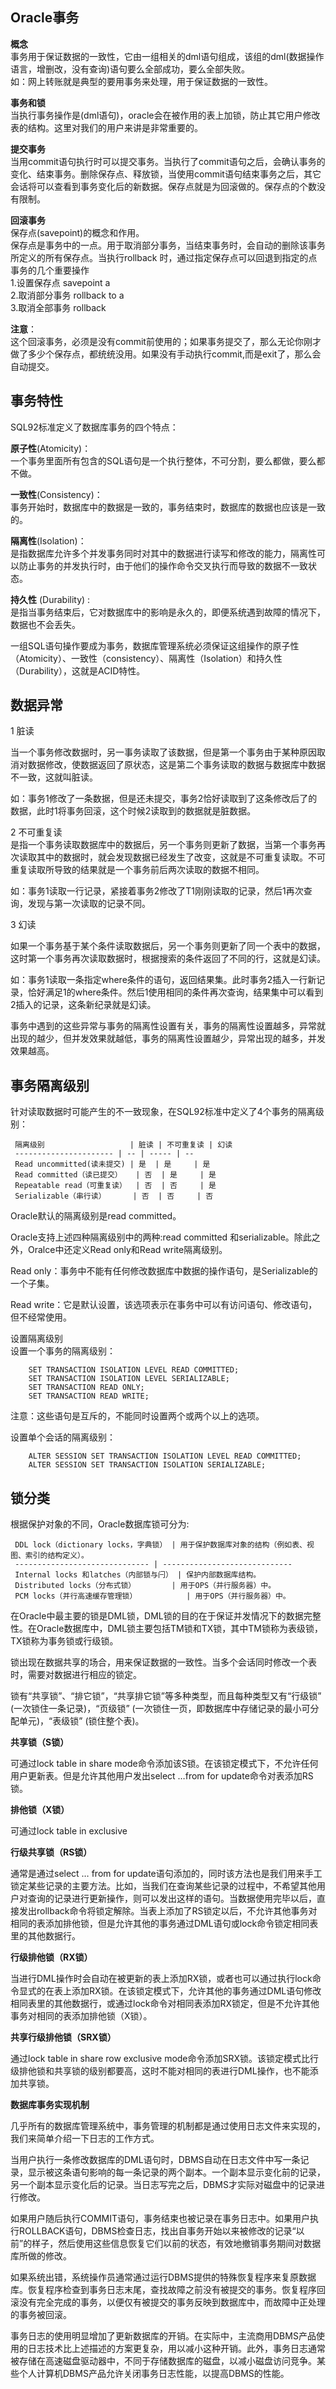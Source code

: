   ## Oracle事务

 **概念**   
 事务用于保证数据的一致性，它由一组相关的dml语句组成，该组的dml(数据操作语言，增删改，没有查询)语句要么全部成功，要么全部失败。   
 如：网上转账就是典型的要用事务来处理，用于保证数据的一致性。

 **事务和锁**   
 当执行事务操作是(dml语句)，oracle会在被作用的表上加锁，防止其它用户修改表的结构。这里对我们的用户来讲是非常重要的。

 **提交事务**   
 当用commit语句执行时可以提交事务。当执行了commit语句之后，会确认事务的变化、结束事务。删除保存点、释放锁，当使用commit语句结束事务之后，其它会话将可以查看到事务变化后的新数据。保存点就是为回滚做的。保存点的个数没有限制。

 **回滚事务**   
 保存点(savepoint)的概念和作用。   
 保存点是事务中的一点。用于取消部分事务，当结束事务时，会自动的删除该事务所定义的所有保存点。当执行rollback 时，通过指定保存点可以回退到指定的点   
 事务的几个重要操作   
 1.设置保存点 savepoint a   
 2.取消部分事务 rollback to a   
 3.取消全部事务 rollback

 **注意**：   
 这个回滚事务，必须是没有commit前使用的；如果事务提交了，那么无论你刚才做了多少个保存点，都统统没用。如果没有手动执行commit,而是exit了，那么会自动提交。

 
## 事务特性

 SQL92标准定义了数据库事务的四个特点：

 **原子性**(Atomicity)：   
 一个事务里面所有包含的SQL语句是一个执行整体，不可分割，要么都做，要么都不做。

 **一致性**(Consistency)：   
 事务开始时，数据库中的数据是一致的，事务结束时，数据库的数据也应该是一致的。

 **隔离性**(Isolation)：   
 是指数据库允许多个并发事务同时对其中的数据进行读写和修改的能力，隔离性可以防止事务的并发执行时，由于他们的操作命令交叉执行而导致的数据不一致状态。

 **持久性** (Durability) :   
 是指当事务结束后，它对数据库中的影响是永久的，即便系统遇到故障的情况下，数据也不会丢失。

 一组SQL语句操作要成为事务，数据库管理系统必须保证这组操作的原子性（Atomicity）、一致性（consistency）、隔离性（Isolation）和持久性（Durability），这就是ACID特性。

 
## 数据异常

 1 脏读

 当一个事务修改数据时，另一事务读取了该数据，但是第一个事务由于某种原因取消对数据修改，使数据返回了原状态，这是第二个事务读取的数据与数据库中数据不一致，这就叫脏读。

 如：事务1修改了一条数据，但是还未提交，事务2恰好读取到了这条修改后了的数据，此时1将事务回滚，这个时候2读取到的数据就是脏数据。

 2 不可重复读   
 是指一个事务读取数据库中的数据后，另一个事务则更新了数据，当第一个事务再次读取其中的数据时，就会发现数据已经发生了改变，这就是不可重复读取。不可重复读取所导致的结果就是一个事务前后两次读取的数据不相同。

 如：事务1读取一行记录，紧接着事务2修改了T1刚刚读取的记录，然后1再次查询，发现与第一次读取的记录不同。

 3 幻读

 如果一个事务基于某个条件读取数据后，另一个事务则更新了同一个表中的数据，这时第一个事务再次读取数据时，根据搜索的条件返回了不同的行，这就是幻读。

 如：事务1读取一条指定where条件的语句，返回结果集。此时事务2插入一行新记录，恰好满足1的where条件。然后1使用相同的条件再次查询，结果集中可以看到2插入的记录，这条新纪录就是幻读。

 事务中遇到的这些异常与事务的隔离性设置有关，事务的隔离性设置越多，异常就出现的越少，但并发效果就越低，事务的隔离性设置越少，异常出现的越多，并发效果越高。

 
## 事务隔离级别

 针对读取数据时可能产生的不一致现象，在SQL92标准中定义了4个事务的隔离级别：

 
     隔离级别                   | 脏读 | 不可重复读 | 幻读
     ---------------------- | -- | ----- | -- 
     Read uncommitted(读未提交) | 是  | 是     | 是 
     Read committed（读已提交）   | 否  | 是     | 是 
     Repeatable read（可重复读）  | 否  | 否     | 是 
     Serializable（串行读）      | 否  | 否     | 否 

 Oracle默认的隔离级别是read committed。

 Oracle支持上述四种隔离级别中的两种:read committed 和serializable。除此之外，Oralce中还定义Read only和Read write隔离级别。

 Read only：事务中不能有任何修改数据库中数据的操作语句，是Serializable的一个子集。

 Read write：它是默认设置，该选项表示在事务中可以有访问语句、修改语句，但不经常使用。

 设置隔离级别   
 设置一个事务的隔离级别：

 
```
    SET TRANSACTION ISOLATION LEVEL READ COMMITTED;
    SET TRANSACTION ISOLATION LEVEL SERIALIZABLE;
    SET TRANSACTION READ ONLY;
    SET TRANSACTION READ WRITE;
```
 注意：这些语句是互斥的，不能同时设置两个或两个以上的选项。

 设置单个会话的隔离级别：

 
```
    ALTER SESSION SET TRANSACTION ISOLATION LEVEL READ COMMITTED;
    ALTER SESSION SET TRANSACTION ISOLATION SERIALIZABLE;
```
 
## 锁分类

 根据保护对象的不同，Oracle数据库锁可分为:

 
     DDL lock（dictionary locks，字典锁） | 用于保护数据库对象的结构（例如表、视图、索引的结构定义）。
     ------------------------------ | ----------------------------- 
     Internal locks 和latches（内部锁与闩） | 保护内部数据库结构。                   
     Distributed locks（分布式锁）        | 用于OPS（并行服务器）中。               
     PCM locks（并行高速缓存管理锁）           | 用于OPS（并行服务器）中。               

 在Oracle中最主要的锁是DML锁，DML锁的目的在于保证并发情况下的数据完整性。在Oracle数据库中，DML锁主要包括TM锁和TX锁，其中TM锁称为表级锁，TX锁称为事务锁或行级锁。

 锁出现在数据共享的场合，用来保证数据的一致性。当多个会话同时修改一个表时，需要对数据进行相应的锁定。

 锁有“共享锁”、“排它锁”，“共享排它锁”等多种类型，而且每种类型又有“行级锁” (一次锁住一条记录)，“页级锁” (一次锁住一页，即数据库中存储记录的最小可分配单元)，“表级锁” (锁住整个表)。

 **共享锁（S锁）**

 可通过lock table in share mode命令添加该S锁。在该锁定模式下，不允许任何用户更新表。但是允许其他用户发出select …from for update命令对表添加RS锁。

 **排他锁（X锁）**

 可通过lock table in exclusive

 **行级共享锁（RS锁）**

 通常是通过select … from for update语句添加的，同时该方法也是我们用来手工锁定某些记录的主要方法。比如，当我们在查询某些记录的过程中，不希望其他用户对查询的记录进行更新操作，则可以发出这样的语句。当数据使用完毕以后，直接发出rollback命令将锁定解除。当表上添加了RS锁定以后，不允许其他事务对相同的表添加排他锁，但是允许其他的事务通过DML语句或lock命令锁定相同表里的其他数据行。

 **行级排他锁（RX锁）**

 当进行DML操作时会自动在被更新的表上添加RX锁，或者也可以通过执行lock命令显式的在表上添加RX锁。在该锁定模式下，允许其他的事务通过DML语句修改相同表里的其他数据行，或通过lock命令对相同表添加RX锁定，但是不允许其他事务对相同的表添加排他锁（X锁）。

 **共享行级排他锁（SRX锁）**

 通过lock table in share row exclusive mode命令添加SRX锁。该锁定模式比行级排他锁和共享锁的级别都要高，这时不能对相同的表进行DML操作，也不能添加共享锁。

 **数据库事务实现机制**

 几乎所有的数据库管理系统中，事务管理的机制都是通过使用日志文件来实现的，我们来简单介绍一下日志的工作方式。

 当用户执行一条修改数据库的DML语句时，DBMS自动在日志文件中写一条记录，显示被这条语句影响的每一条记录的两个副本。一个副本显示变化前的记录，另一个副本显示变化后的记录。当日志写完之后，DBMS才实际对磁盘中的记录进行修改。

 如果用户随后执行COMMIT语句，事务结束也被记录在事务日志中。如果用户执行ROLLBACK语句，DBMS检查日志，找出自事务开始以来被修改的记录“以前”的样子，然后使用这些信息恢复它们以前的状态，有效地撤销事务期间对数据库所做的修改。

 如果系统出错，系统操作员通常通过运行DBMS提供的特殊恢复程序来复原数据库。恢复程序检查到事务日志末尾，查找故障之前没有被提交的事务。恢复程序回滚没有完全完成的事务，以便仅有被提交的事务反映到数据库中，而故障中正处理的事务被回滚。

 事务日志的使用明显增加了更新数据库的开销。在实际中，主流商用DBMS产品使用的日志技术比上述描述的方案更复杂，用以减小这种开销。此外，事务日志通常被存储在高速磁盘驱动器中，不同于存储数据库的磁盘，以减小磁盘访问竞争。某些个人计算机DBMS产品允许关闭事务日志性能，以提高DBMS的性能。

   
  
